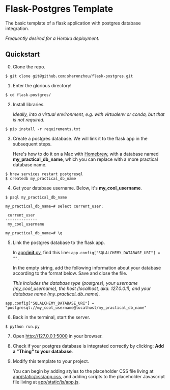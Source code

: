 # Flask-Postgres Template
The basic template of a flask application with postgres database integration.

_Frequently desired for a Heroku deployment._

## Quickstart

0.  Clone the repo.

```
$ git clone git@github.com:sharonzhou/flask-postgres.git
```

1.  Enter the glorious directory!

```
$ cd flask-postgres/
```

2.  Install libraries.

	_Ideally, into a virtual environment, e.g. with virtualenv or conda, but that is not required._

```
$ pip install -r requirements.txt
```

3.  Create a postgres database. We will link it to the flask app in the subsequent steps.

	Here's how to do it on a Mac with [Homebrew](https://brew.sh/), with a database named **my_practical_db_name**, which you can replace with a more practical database name.

```
$ brew services restart postgresql
$ createdb my_practical_db_name
```

4.  Get your database username. Below, it's **my_cool_username**.

```
$ psql my_practical_db_name

my_practical_db_name=# select current_user;

 current_user 
--------------
 my_cool_username

my_practical_db_name=# \q

```

5. Link the postgres database to the flask app. 
	
	In [app/__init__.py](https://github.com/sharonzhou/flask-postgres/blob/master/app/__init__.py), find this line: `app.config["SQLALCHEMY_DATABASE_URI"] = ""`.

	In the empty string, add the following information about your database according to the format below. Save and close the file.

	_This includes the database type (postgres), your username (my_cool_username), the host (localhost, aka. 127.0.0.1), and your database name (my_practical_db_name)._

```
app.config["SQLALCHEMY_DATABASE_URI"] = "postgresql://my_cool_username@localhost/my_practical_db_name"
```

6.  Back in the terminal, start the server.

```
$ python run.py
```

7.  Open http://127.0.0.1:5000 in your browser.

8.  Check if your postgres database is integrated correctly by clicking: **Add a "Thing" to your database**.

9.  Modify this template to your project. 

	You can begin by adding styles to the placeholder CSS file living at [app/static/css/app.css](https://github.com/sharonzhou/flask-postgres/blob/master/app/static/css/app.css), and adding scripts to the placeholder Javascript file living at [app/static/js/app.js](https://github.com/sharonzhou/flask-postgres/blob/master/app/static/js/app.js). 
